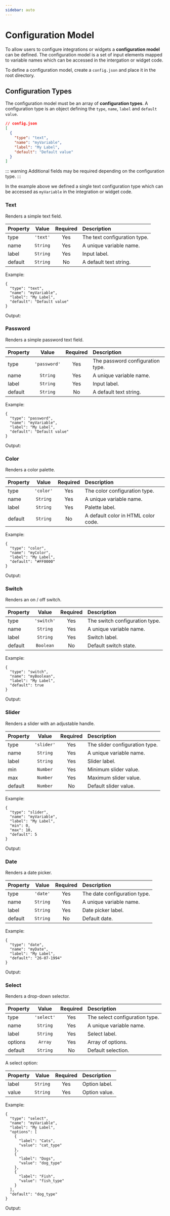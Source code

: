 ```yaml
---
sidebar: auto
---
```


# Configuration Model

To allow users to configure integrations or widgets a **configuration model** can be defined. The configuration model is a set of input elements mapped to variable names which can be accessed in the intergation or widget code.

To define a configuration model, create a `config.json` and place it in the root directory.

## Configuration Types

The configuration model must be an array of **configuration types**. A configuration type is an object defining the `type`, `name`, `label` and `default value`.

``` json
// config.json
[
  {
    "type": "text",
    "name": "myVariable",
    "label": "My Label",
    "default": "Default value"
  }
]
```

::: warning
Additional fields may be required depending on the configuration type.
:::

In the example above we defined a single text configuration type which can be accessed as `myVariable` in the integration or widget code.

### Text

Renders a simple text field.

| Property | Value    | Required | Description                  |
| -------- | :------: | :------: | :--------------------------- |
| type     | `'text'` | Yes      | The text configuration type. |
| name     | `String` | Yes      | A unique variable name.      |
| label    | `String` | Yes      | Input label.                 |
| default  | `String` | No       | A default text string.       |

Example:

``` json{2}
{
  "type": "text",
  "name": "myVariable",
  "label": "My Label",
  "default": "Default value"
}
```

Output:

### Password

Renders a simple password text field.

| Property | Value        | Required | Description                      |
| -------- | :----------: | :------: | :------------------------------- |
| type     | `'password'` | Yes      | The password configuration type. |
| name     | `String`     | Yes      | A unique variable name.          |
| label    | `String`     | Yes      | Input label.                     |
| default  | `String`     | No       | A default text string.           |

Example:

``` json{2}
{
  "type": "password",
  "name": "myVariable",
  "label": "My Label",
  "default": "Default value"
}
```

Output:

### Color

Renders a color palette.

| Property | Value     | Required | Description                         |
| -------- | :-------: | :------: | :---------------------------------- |
| type     | `'color'` | Yes      | The color configuration type.       |
| name     | `String`  | Yes      | A unique variable name.             |
| label    | `String`  | Yes      | Palette label.                      |
| default  | `String`  | No       | A default color in HTML color code. |

Example:

``` json{2}
{
  "type": "color",
  "name": "myColor",
  "label": "My Label",
  "default": "#FF0000"
}
```

Output:

### Switch

Renders an on / off switch.

| Property | Value      | Required | Description                    |
| -------- | :--------: | :------: | :----------------------------- |
| type     | `'switch'` | Yes      | The switch configuration type. |
| name     | `String`   | Yes      | A unique variable name.        |
| label    | `String`   | Yes      | Switch label.                  |
| default  | `Boolean`  | No       | Default switch state.          |

Example:

``` json{2}
{
  "type": "switch",
  "name": "myBoolean",
  "label": "My Label",
  "default": true
}
```

Output:

### Slider

Renders a slider with an adjustable handle.

| Property | Value      | Required | Description                    |
| -------- | :--------: | :------: | :----------------------------- |
| type     | `'slider'` | Yes      | The slider configuration type. |
| name     | `String`   | Yes      | A unique variable name.        |
| label    | `String`   | Yes      | Slider label.                  |
| min      | `Number`   | Yes      | Minimum slider value.          |
| max      | `Number`   | Yes      | Maximum slider value.          |
| default  | `Number`   | No       | Default slider value.          |

Example:

``` json{2}
{
  "type": "slider",
  "name": "myVariable",
  "label": "My Label",
  "min": 0,
  "max": 10,
  "default": 5
}
```

Output:

### Date

Renders a date picker.

| Property | Value    | Required | Description                  |
| -------- | :------: | :------: | :--------------------------- |
| type     | `'date'` | Yes      | The date configuration type. |
| name     | `String` | Yes      | A unique variable name.      |
| label    | `String` | Yes      | Date picker label.           |
| default  | `String` | No       | Default date.                |

Example:

``` json{2}
{
  "type": "date",
  "name": "myDate",
  "label": "My Label",
  "default": "26-07-1994"
}
```

Output:

### Select

Renders a drop-down selector.

| Property | Value      | Required | Description                    |
| -------- | :--------: | :------: | :----------------------------- |
| type     | `'select'` | Yes      | The select configuration type. |
| name     | `String`   | Yes      | A unique variable name.        |
| label    | `String`   | Yes      | Select label.                  |
| options  | `Array`    | Yes      | Array of options.              |
| default  | `String`   | No       | Default selection.             |

A select option:

| Property | Value    | Required | Description   |
| -------- | :------: | :------: | :------------ |
| label    | `String` | Yes      | Option label. |
| value    | `String` | Yes      | Option value. |

Example:

``` json{2}
{
  "type": "select",
  "name": "myVariable",
  "label": "My Label",
  "options": [
    {
      "label": "Cats",
      "value": "cat_type"
    },
    {
      "label": "Dogs",
      "value": "dog_type"
    },
    {
      "label": "Fish",
      "value": "fish_type"
    }
  ],
  "default": "dog_type"
}
```

Output:
